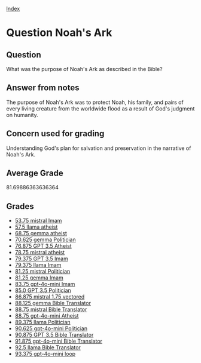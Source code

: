 
[Index](../../index.md)
# Question Noah's Ark
## Question
What was the purpose of Noah's Ark as described in the Bible?

## Answer from notes
The purpose of Noah's Ark was to protect Noah, his family, and pairs of every living creature from the worldwide flood as a result of God's judgment on humanity.

## Concern used for grading
Understanding God's plan for salvation and preservation in the narrative of Noah's Ark.

## Average Grade
81.69886363636364

## Grades
 * [53.75 mistral Imam](../answers/mistral_Imam/Noah_s_Ark.md)
 * [57.5 llama atheist](../answers/llama_atheist/Noah_s_Ark.md)
 * [68.75 gemma atheist](../answers/gemma_atheist/Noah_s_Ark.md)
 * [70.625 gemma Politician](../answers/gemma_Politician/Noah_s_Ark.md)
 * [76.875 GPT 3.5 Atheist](../answers/GPT_3.5_Atheist/Noah_s_Ark.md)
 * [78.75 mistral atheist](../answers/mistral_atheist/Noah_s_Ark.md)
 * [79.375 GPT 3.5 Imam](../answers/GPT_3.5_Imam/Noah_s_Ark.md)
 * [79.375 llama Imam](../answers/llama_Imam/Noah_s_Ark.md)
 * [81.25 mistral Politician](../answers/mistral_Politician/Noah_s_Ark.md)
 * [81.25 gemma Imam](../answers/gemma_Imam/Noah_s_Ark.md)
 * [83.75 gpt-4o-mini Imam](../answers/gpt-4o-mini_Imam/Noah_s_Ark.md)
 * [85.0 GPT 3.5 Politician](../answers/GPT_3.5_Politician/Noah_s_Ark.md)
 * [86.875 mistral 1.75 vectored](../answers/mistral_1.75_vectored/Noah_s_Ark.md)
 * [88.125 gemma Bible Translator](../answers/gemma_Bible_Translator/Noah_s_Ark.md)
 * [88.75 mistral Bible Translator](../answers/mistral_Bible_Translator/Noah_s_Ark.md)
 * [88.75 gpt-4o-mini Atheist](../answers/gpt-4o-mini_Atheist/Noah_s_Ark.md)
 * [89.375 llama Politician](../answers/llama_Politician/Noah_s_Ark.md)
 * [90.625 gpt-4o-mini Politician](../answers/gpt-4o-mini_Politician/Noah_s_Ark.md)
 * [90.875 GPT 3.5 Bible Translator](../answers/GPT_3.5_Bible_Translator/Noah_s_Ark.md)
 * [91.875 gpt-4o-mini Bible Translator](../answers/gpt-4o-mini_Bible_Translator/Noah_s_Ark.md)
 * [92.5 llama Bible Translator](../answers/llama_Bible_Translator/Noah_s_Ark.md)
 * [93.375 gpt-4o-mini loop](../answers/gpt-4o-mini_loop/Noah_s_Ark.md)
